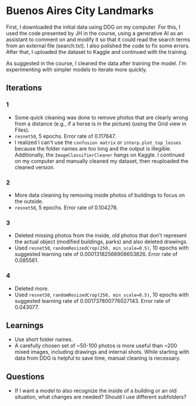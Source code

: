# Buenos Aires City Landmarks

First, I downloaded the initial data using DDG on my computer. For this, I used the code presented by JH in the course, using a generative AI as an assistant to comment on and modify it so that it could read the search terms from an external file (search.txt). I also polished the code to fix some errors. After that, I uploaded the dataset to Kaggle and continued with the training.

As suggested in the course, I cleaned the data after training the model. I'm experimenting with simpler models to iterate more quickly.

## Iterations
### 1
- Some quick cleaning was done to remove photos that are clearly wrong from a distance (e.g., if a horse is in the picture) (using the Grid view in Files).
- `resnet50`, 5 epochs. Error rate of 0.117647.
- I realized I can't use the `confusion matrix` or `interp.plot_top_losses` because the folder names are too long and the output is illegible. Additionally, the `ImageClassifierCleaner` hangs on Kaggle. I continued on my computer and manually cleaned my dataset, then reuploaded the cleaned version.

### 2
- More data cleaning by removing inside photos of buildings to focus on the outside.
- `resnet50`, 5 epochs. Error rate of 0.104278.

### 3
- Deleted missing photos from the inside, old photos that don't represent the actual object (modified buildings, parks) and also deleted drawings.
- Used `resnet50`, `randomResizedCrop(250, min_scale=0.5)`, 10 epochs with suggested learning rate of 0.00013182566908653826. Error rate of 0.085561.

### 4
- Deleted more.
- Used `resnet50`, `randomResizedCrop(250, min_scale=0.5)`, 10 epochs with suggested learning rate of 0.001737800776027143. Error rate of 0.043077.

## Learnings
- Use short folder names.
- A carefully chosen set of ~50-100 photos is more useful than ~200 mixed images, including drawings and internal shots. While starting with data from DDG is helpful to save time, manual cleaning is necessary.

## Questions
- If I want a model to also recognize the inside of a building or an old situation, what changes are needed? Should I use different subfolders?